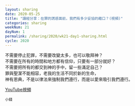```yaml
---
layout: sharing
date: 2020-05-25
title: "讀經分享：在罪的誘惑面前，我們有多少妥協的藉口？(視頻)"
categories: sharing
weekNum: 21
dayNum: 1
permalink: /sharing/2020/wk21-day1-sharing.html
cycle: 2020
---
```


不需要停止犯罪，不需要改變太多，也可以敬拜神？  
不需要在所有的時間和地方都有信仰，只要有一部分就好？  
不需要把所有的都交到神的手中，留一些滿足自己？  
罪與聖潔不能相容，老我的生活不同於新的生命，  
神有恩典，不是以律法來強制我們遵行，而是以愛來吸引我們遵行。  

[YouTube視頻](https://youtu.be/HeiQGDTk090)

`小錢`
